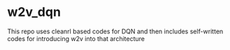 # w2v_dqn
This repo uses cleanrl based codes for DQN and then includes self-written codes for introducing w2v into that architecture

